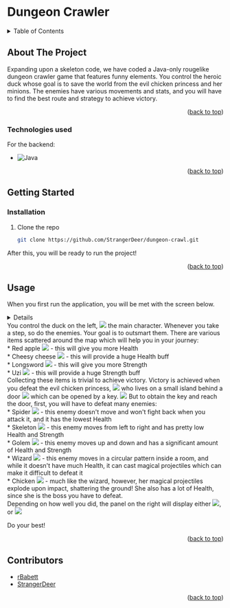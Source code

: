 # Dungeon Crawler

<a name="readme-top"></a>

<details>
  <summary>Table of Contents</summary>
  <ol>
    <li>
      <a href="#about-the-project">About The Project</a>
      <ul>
        <li><a href="#built-with">Technologies used</a></li>
      </ul>
    </li>
    <li>
      <a href="#getting-started">Getting Started</a>
      <ul>
        <li><a href="#prerequisites">Prerequisites</a></li>
        <li><a href="#installation">Installation</a></li>
      </ul>
    </li>
    <li><a href="#usage">Usage</a></li>
    <li><a href="#contributing">Contributors</a></li>
  </ol>
</details>



<!-- ABOUT THE PROJECT -->
## About The Project

Expanding upon a skeleton code, we have coded a Java-only rougelike dungeon crawler game that features funny elements. You control the heroic duck whose goal is to save the world from the evil chicken princess and her minions. The enemies have various movements and stats, and you will have to find the best route and strategy to achieve victory.

<p align="right">(<a href="#readme-top">back to top</a>)</p>

### Technologies used
For the backend:
* ![Java](https://img.shields.io/badge/java-%23ED8B00.svg?style=for-the-badge&logo=openjdk&logoColor=white)

<p align="right">(<a href="#readme-top">back to top</a>)</p>

## Getting Started
### Installation
1. Clone the repo
   ```sh
   git clone https://github.com/StrangerDeer/dungeon-crawl.git
   ```
After this, you will be ready to run the project!
<p align="right">(<a href="#readme-top">back to top</a>)</p>

## Usage

When you first run the application, you will be met with the screen below.
<details>
   <img src="https://github.com/StrangerDeer/dungeon-crawl/assets/113454591/16d6e5ff-bdf3-426a-9155-0bffde71f130" />

</details>
You control the duck on the left,
<img src="![image](https://github.com/StrangerDeer/dungeon-crawl/assets/113454591/ca455b1f-d25e-42d7-ba35-3d6df4bd9eef"/>
the main character. Whenever you take a step, so do the enemies. Your goal is to outsmart them. There are various items scattered around the map which will help you in your journey:<br>
* Red apple <img src="https://github.com/StrangerDeer/dungeon-crawl/assets/113454591/3c8fa21e-e282-432e-8b43-6d82945daae2"/> - this will give you more Health<br>
* Cheesy cheese <img src="https://github.com/StrangerDeer/dungeon-crawl/assets/113454591/70c8ccd8-2e4d-487c-a748-c1ff07e8ea05"/> - this will provide a huge Health buff<br>
* Longsword <img src="https://github.com/StrangerDeer/dungeon-crawl/assets/113454591/0367c050-73c2-410f-a6bd-e068f9cb9d03"/> - this will give you more Strength<br>
* Uzi <img src="https://github.com/StrangerDeer/dungeon-crawl/assets/113454591/d284acd6-3aec-4038-a726-70484f3100a9"/> - this will provide a huge Strength buff<br>
Collecting these items is trivial to achieve victory. Victory is achieved when you defeat the evil chicken princess,
<img src="https://github.com/StrangerDeer/dungeon-crawl/assets/113454591/b7c90e13-7e59-413e-94d7-2d95528c491b"/>
who lives on a small island behind a door
<img src="https://github.com/StrangerDeer/dungeon-crawl/assets/113454591/1ce6a3c0-dc4a-4813-8188-941f249d56e6"/>
which can be opened by a key.
<img src="https://github.com/StrangerDeer/dungeon-crawl/assets/113454591/499d0ddb-a710-4d20-a90e-0e21ef9abc1d"/>
But to obtain the key and reach the door, first, you will have to defeat many enemies:<br>
* Spider <img src="https://github.com/StrangerDeer/dungeon-crawl/assets/113454591/7065589a-e1f3-4d8b-9266-c206f83499a4"/> - this enemy doesn't move and won't fight back when you attack it, and it has the lowest Health<br>
* Skeleton <img src="https://github.com/StrangerDeer/dungeon-crawl/assets/113454591/c130e01d-2d67-4708-9bae-50aea93039e8"/> - this enemy moves from left to right and has pretty low Health and Strength<br>
* Golem <img src="https://github.com/StrangerDeer/dungeon-crawl/assets/113454591/b0be0df0-ea3b-4332-9e04-ac1f85eae5c6"/> - this enemy moves up and down and has a significant amount of Health and Strength<br>
* Wizard <img src="https://github.com/StrangerDeer/dungeon-crawl/assets/113454591/77914951-507e-4c66-8032-0b207f69987f"/> - this enemy moves in a circular pattern inside a room, and while it doesn't have much Health, it can cast magical projectiles which can make it difficult to defeat it<br>
* Chicken <img src="https://github.com/StrangerDeer/dungeon-crawl/assets/113454591/69f99230-3b43-431f-b768-97538a97eca2"/> - much like the wizard, however, her magical projectiles explode upon impact, shattering the ground! She also has a lot of Health, since she is the boss you have to defeat.<br>
Depending on how well you did, the panel on the right will display either
<img src="https://github.com/StrangerDeer/dungeon-crawl/assets/113454591/55ef8345-d3a5-4ef8-91cf-63af522243cd"/>, or
<img src="https://github.com/StrangerDeer/dungeon-crawl/assets/113454591/68b35a67-c172-42fe-b970-cbf79a1d0245"/>

Do your best!
<p align="right">(<a href="#readme-top">back to top</a>)</p>


## Contributors
- [rBabett](https://github.com/rBabett)
- [StrangerDeer](https://github.com/StrangerDeer)

<p align="right">(<a href="#readme-top">back to top</a>)</p>


[contributors-shield]: https://img.shields.io/github/contributors/othneildrew/Best-README-Template.svg?style=for-the-badge
[contributors-url]: https://github.com/othneildrew/Best-README-Template/graphs/contributors
[forks-shield]: https://img.shields.io/github/forks/othneildrew/Best-README-Template.svg?style=for-the-badge
[forks-url]: https://github.com/othneildrew/Best-README-Template/network/members
[stars-shield]: https://img.shields.io/github/stars/othneildrew/Best-README-Template.svg?style=for-the-badge
[stars-url]: https://github.com/othneildrew/Best-README-Template/stargazers
[issues-shield]: https://img.shields.io/github/issues/othneildrew/Best-README-Template.svg?style=for-the-badge
[issues-url]: https://github.com/othneildrew/Best-README-Template/issues
[license-shield]: https://img.shields.io/github/license/othneildrew/Best-README-Template.svg?style=for-the-badge
[license-url]: https://github.com/othneildrew/Best-README-Template/blob/master/LICENSE.txt
[linkedin-shield]: https://img.shields.io/badge/-LinkedIn-black.svg?style=for-the-badge&logo=linkedin&colorB=555
[linkedin-url]: https://linkedin.com/in/othneildrew
[product-screenshot]: images/screenshot.png
[Next.js]: https://img.shields.io/badge/next.js-000000?style=for-the-badge&logo=nextdotjs&logoColor=white
[Next-url]: https://nextjs.org/
[React.js]: https://img.shields.io/badge/React-20232A?style=for-the-badge&logo=react&logoColor=61DAFB
[React-url]: https://reactjs.org/
[Vue.js]: https://img.shields.io/badge/Vue.js-35495E?style=for-the-badge&logo=vuedotjs&logoColor=4FC08D
[Vue-url]: https://vuejs.org/
[Angular.io]: https://img.shields.io/badge/Angular-DD0031?style=for-the-badge&logo=angular&logoColor=white
[Angular-url]: https://angular.io/
[Svelte.dev]: https://img.shields.io/badge/Svelte-4A4A55?style=for-the-badge&logo=svelte&logoColor=FF3E00
[Svelte-url]: https://svelte.dev/
[Laravel.com]: https://img.shields.io/badge/Laravel-FF2D20?style=for-the-badge&logo=laravel&logoColor=white
[Laravel-url]: https://laravel.com
[Bootstrap.com]: https://img.shields.io/badge/Bootstrap-563D7C?style=for-the-badge&logo=bootstrap&logoColor=white
[Bootstrap-url]: https://getbootstrap.com
[JQuery.com]: https://img.shields.io/badge/jQuery-0769AD?style=for-the-badge&logo=jquery&logoColor=white
[JQuery-url]: https://jquery.com 
